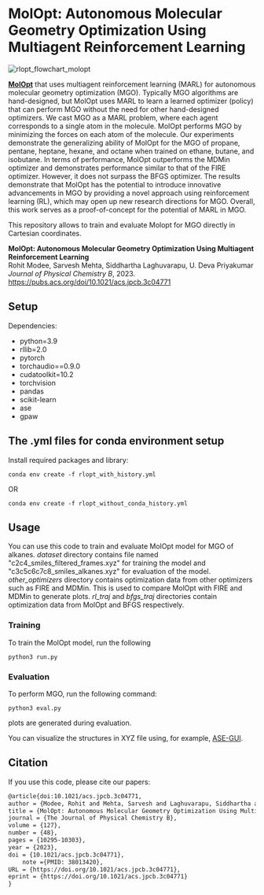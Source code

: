 # MolOpt: Autonomous Molecular Geometry Optimization Using Multiagent Reinforcement Learning

![rlopt_flowchart_molopt](https://github.com/rohitmodee/MolOpt/assets/24433906/01ffabde-9a02-4900-ab3d-a0924ee7bec1)

[**MolOpt**](https://pubs.acs.org/doi/10.1021/acs.jpcb.3c04771) that uses multiagent reinforcement learning (MARL) for autonomous molecular geometry optimization (MGO). Typically MGO algorithms are hand-designed, but MolOpt uses MARL to learn a learned optimizer (policy) that can perform MGO without the need for other hand-designed optimizers. We cast MGO as a MARL problem, where each agent corresponds to a single atom in the molecule. MolOpt performs MGO by minimizing the forces on each atom of the molecule. Our experiments demonstrate the generalizing ability of MolOpt for the MGO of propane, pentane, heptane, hexane, and octane when trained on ethane, butane, and isobutane. In terms of performance, MolOpt outperforms the MDMin optimizer and demonstrates performance similar to that of the FIRE optimizer. However, it does not surpass the BFGS optimizer. The results demonstrate that MolOpt has the potential to introduce innovative advancements in MGO by providing a novel approach using reinforcement learning (RL), which may open up new research directions for MGO. Overall, this work serves as a proof-of-concept for the potential of MARL in MGO.

This repository allows to train and evaluate Molopt for MGO directly in Cartesian coordinates.

**MolOpt: Autonomous Molecular Geometry Optimization Using Multiagent Reinforcement Learning**<br>
Rohit Modee, Sarvesh Mehta, Siddhartha Laghuvarapu, U. Deva Priyakumar<br>
*Journal of Physical Chemistry B*, 2023.<br>
https://pubs.acs.org/doi/10.1021/acs.jpcb.3c04771

## Setup

Dependencies:
* python=3.9
* rllib=2.0
* pytorch
* torchaudio==0.9.0
* cudatoolkit=10.2
* torchvision
* pandas
* scikit-learn
* ase
* gpaw

## The .yml files for conda environment setup

Install required packages and library:
```
conda env create -f rlopt_with_history.yml
```
OR
```
conda env create -f rlopt_without_conda_history.yml
```

## Usage

You can use this code to train and evaluate MolOpt model for MGO of alkanes.
*dataset* directory contains file named "c2c4_smiles_filtered_frames.xyz" for training the model and "c3c5c6c7c8_smiles_alkanes.xyz" for evaluation of the model.
*other_optimizers* directory contains optimization data from other optimizers such as FIRE and MDMin. This is used to compare MolOpt with FIRE and MDMin to generate plots.
*rl_traj* and *bfgs_traj* directories contain optimization data from MolOpt and BFGS respectively.

### Training
To train the MolOpt model, run the following
```shell
python3 run.py
```

### Evaluation

To perform MGO, run the following command:
```shell
python3 eval.py
```
plots are generated during evaluation. 

You can visualize the structures in XYZ file using, for example, [ASE-GUI](https://wiki.fysik.dtu.dk/ase/ase/gui/gui.html#index-0).

## Citation

If you use this code, please cite our papers:
```txt
@article{doi:10.1021/acs.jpcb.3c04771,
author = {Modee, Rohit and Mehta, Sarvesh and Laghuvarapu, Siddhartha and Priyakumar, U. Deva},
title = {MolOpt: Autonomous Molecular Geometry Optimization Using Multiagent Reinforcement Learning},
journal = {The Journal of Physical Chemistry B},
volume = {127},
number = {48},
pages = {10295-10303},
year = {2023},
doi = {10.1021/acs.jpcb.3c04771},
    note ={PMID: 38013420},
URL = {https://doi.org/10.1021/acs.jpcb.3c04771},
eprint = {https://doi.org/10.1021/acs.jpcb.3c04771}
}
```
